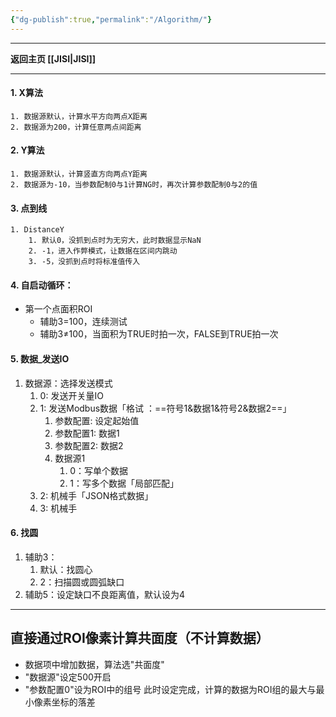 ```yaml
---
{"dg-publish":true,"permalink":"/Algorithm/"}
---
```



---

**返回主页 [[JISI\|JISI]]**

---

#### 1.  X算法
	1. 数据源默认，计算水平方向两点X距离 
	2. 数据源为200，计算任意两点间距离
#### 2. Y算法
	1. 数据源默认，计算竖直方向两点Y距离 
	2. 数据源为-10，当参数配制0与1计算NG时，再次计算参数配制0与2的值
#### 3. 点到线
	1. DistanceY
		1. 默认0，没抓到点时为无穷大，此时数据显示NaN
		2. -1，进入作弊模式，让数据在区间内跳动
		3. -5，没抓到点时将标准值传入
#### 4. 自启动循环：
- 第一个点面积ROI
	- 辅助3=100，连续测试
	- 辅助3≠100，当面积为TRUE时拍一次，FALSE到TRUE拍一次
#### 5. 数据_发送IO
1. 数据源：选择发送模式
	1. 0: 发送开关量IO
	2. 1: 发送Modbus数据「格试 ：==符号1&数据1&符号2&数据2==」
		1. 参数配置: 设定起始值
		2. 参数配置1: 数据1
		3. 参数配置2: 数据2
		4. 数据源1
			1. 0：写单个数据
			2. 1：写多个数据「局部匹配」
	3. 2: 机械手「JSON格式数据」
	4. 3: 机械手
#### 6. 找圆
1. 辅助3：
	1. 默认：找圆心
	2. 2：扫描圆或圆弧缺口
2. 辅助5：设定缺口不良距离值，默认设为4





---
## 直接通过ROI像素计算共面度（不计算数据）
- 数据项中增加数据，算法选"共面度"
- "数据源"设定500开启
- "参数配置0"设为ROI中的组号
此时设定完成，计算的数据为ROI组的最大与最小像素坐标的落差